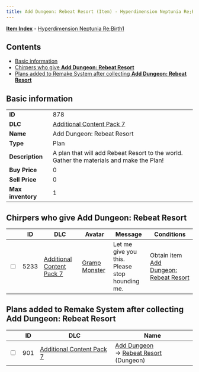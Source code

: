 ```yaml
---
title: Add Dungeon: Rebeat Resort (Item) - Hyperdimension Neptunia Re;Birth1
---
```


[**Item Index**](/neptunia/rb1/item/index.html) - [Hyperdimension Neptunia Re;Birth1](/neptunia/rb1)

## Contents

- [Basic information](#basic-information)
- [Chirpers who give **Add Dungeon: Rebeat Resort**](#chirpers-who-give-add-dungeon-rebeat-resort)
- [Plans added to Remake System after collecting **Add Dungeon: Rebeat Resort**](#plans-added-to-remake-system-after-collecting-add-dungeon-rebeat-resort)

## Basic information

|   |   |
| -- | -- |
| **ID** | 878 |
| **DLC** | [Additional Content Pack 7](/neptunia/rb1/dlc/16-pack7.html) |
| **Name** | Add Dungeon: Rebeat Resort |
| **Type** | Plan |
| **Description** | A plan that will add Rebeat Resort to the world. Gather the materials and make the Plan! |
| **Buy Price** | 0 |
| **Sell Price** | 0 |
| **Max inventory** | 1 |


## Chirpers who give **Add Dungeon: Rebeat Resort**

|    | ID | DLC | Avatar | Message | Conditions |
| -- | -- | --- | ------ | ------- | ---------- |
| <input type="checkbox" id="rb1-chirper-event-16-5233" class="trackbox" /> | 5233 | [Additional Content Pack 7](/neptunia/rb1/dlc/16-pack7.html) | [Gramp Monster](/neptunia/rb1/undefined/1-243-gramp-monster.html) | Let me give you this.<br />Please stop hounding me. | Obtain item [Add Dungeon: Rebeat Resort](/neptunia/rb1/item/16-878-add-dungeon-rebeat-resort.html) |


## Plans added to Remake System after collecting **Add Dungeon: Rebeat Resort**

|    | ID | DLC | Name |
| -- | -- | --- | ---- |
| <input type="checkbox" id="rb1-remake-16-901" class="trackbox" /> | 901 | [Additional Content Pack 7](/neptunia/rb1/dlc/16-pack7.html) | [Add Dungeon](/neptunia/rb1/remake/16-901-add-dungeon.html)<br /> → [Rebeat Resort](/neptunia/rb1/dungeon/16-131-rebeat-resort.html) (Dungeon) |
